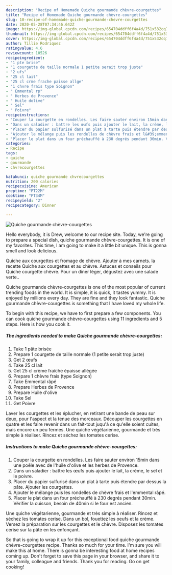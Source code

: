 ```yaml
---
description: "Recipe of Homemade Quiche gourmande chèvre-courgettes"
title: "Recipe of Homemade Quiche gourmande chèvre-courgettes"
slug: 10-recipe-of-homemade-quiche-gourmande-chevre-courgettes
date: 2020-05-28T07:34:46.642Z
image: https://img-global.cpcdn.com/recipes/654704ddff6f4a4d/751x532cq70/quiche-gourmande-chevre-courgettes-photo-principale-de-la-recette.jpg
thumbnail: https://img-global.cpcdn.com/recipes/654704ddff6f4a4d/751x532cq70/quiche-gourmande-chevre-courgettes-photo-principale-de-la-recette.jpg
cover: https://img-global.cpcdn.com/recipes/654704ddff6f4a4d/751x532cq70/quiche-gourmande-chevre-courgettes-photo-principale-de-la-recette.jpg
author: Tillie Rodriquez
ratingvalue: 4.6
reviewcount: 10526
recipeingredient:
- "1 pte brise"
- "1 courgette de taille normale 1 petite serait trop juste"
- "2 ufs"
- "25 cl lait"
- "25 cl crme frache paisse allge"
- "1 chvre frais type Soignon"
- " Emmental rp"
- " Herbes de Provence"
- " Huile dolive"
- " Sel"
- " Poivre"
recipeinstructions:
- "Couper la courgette en rondelles. Les faire sauter environ 15min dans une poêle avec de l&#39;huile d&#39;olive et les herbes de Provence."
- "Dans un saladier : battre les œufs puis ajouter le lait, la crème, le sel et le poivre."
- "Placer du papier sulfurisé dans un plat à tarte puis étendre par dessus la pâte. Ajouter les courgettes."
- "Ajouter le mélange puis les rondelles de chèvre frais et l&#39;emmental râpé."
- "Placer le plat dans un four préchauffé à 230 degrés pendant 30min. Vérifier la cuisson, besoin de 40min si le four est ancien."
categories:
- Recipe
tags:
- quiche
- gourmande
- chvrecourgettes

katakunci: quiche gourmande chvrecourgettes 
nutrition: 200 calories
recipecuisine: American
preptime: "PT22M"
cooktime: "PT34M"
recipeyield: "2"
recipecategory: Dinner

---
```



![Quiche gourmande chèvre-courgettes](https://img-global.cpcdn.com/recipes/654704ddff6f4a4d/751x532cq70/quiche-gourmande-chevre-courgettes-photo-principale-de-la-recette.jpg)

Hello everybody, it is Drew, welcome to our recipe site. Today, we're going to prepare a special dish, quiche gourmande chèvre-courgettes. It is one of my favorites. This time, I am going to make it a little bit unique. This is gonna smell and look delicious.

Quiche aux courgettes et fromage de chèvre. Ajouter à mes carnets. la recette Quiche aux courgettes et au chèvre. Astuces et conseils pour Quiche courgette chèvre. Pour un dîner léger, dégustez avec une salade verte..

Quiche gourmande chèvre-courgettes is one of the most popular of current trending foods in the world. It is simple, it is quick, it tastes yummy. It is enjoyed by millions every day. They are fine and they look fantastic. Quiche gourmande chèvre-courgettes is something that I have loved my whole life.


To begin with this recipe, we have to first prepare a few components. You can cook quiche gourmande chèvre-courgettes using 11 ingredients and 5 steps. Here is how you cook it.

<!--inarticleads1-->

##### The ingredients needed to make Quiche gourmande chèvre-courgettes:

1. Take 1 pâte brisée
1. Prepare 1 courgette de taille normale (1 petite serait trop juste)
1. Get 2 œufs
1. Take 25 cl lait
1. Get 25 cl crème fraîche épaisse allégée
1. Prepare 1 chèvre frais (type Soignon)
1. Take  Emmental râpé
1. Prepare  Herbes de Provence
1. Prepare  Huile d&#39;olive
1. Take  Sel
1. Get  Poivre


Laver les courgettes et les éplucher, en retirant une bande de peau sur deux, pour l&#39;aspect et la tenue des morceaux. Découper les courgettes en quatre et les faire revenir dans un fait-tout juqu&#39;à ce qu&#39;elle soient cuites, mais encore un peu fermes. Une quiche végétarienne, gourmande et très simple à réaliser. Rincez et séchez les tomates cerise. 

<!--inarticleads2-->

##### Instructions to make Quiche gourmande chèvre-courgettes:

1. Couper la courgette en rondelles. Les faire sauter environ 15min dans une poêle avec de l&#39;huile d&#39;olive et les herbes de Provence.
1. Dans un saladier : battre les œufs puis ajouter le lait, la crème, le sel et le poivre.
1. Placer du papier sulfurisé dans un plat à tarte puis étendre par dessus la pâte. Ajouter les courgettes.
1. Ajouter le mélange puis les rondelles de chèvre frais et l&#39;emmental râpé.
1. Placer le plat dans un four préchauffé à 230 degrés pendant 30min. Vérifier la cuisson, besoin de 40min si le four est ancien.


Une quiche végétarienne, gourmande et très simple à réaliser. Rincez et séchez les tomates cerise. Dans un bol, fouettez les oeufs et la crème. Versez la préparation sur les courgettes et le chèvre. Disposez les tomates cerise sur la pâte en les enfonçant. 

So that is going to wrap it up for this exceptional food quiche gourmande chèvre-courgettes recipe. Thanks so much for your time. I'm sure you will make this at home. There is gonna be interesting food at home recipes coming up. Don't forget to save this page in your browser, and share it to your family, colleague and friends. Thank you for reading. Go on get cooking!
